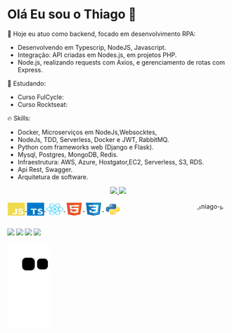 # Olá Eu sou o Thiago 👋

🔭 Hoje eu atuo como backend, focado em desenvolvimento RPA:
* Desenvolvendo em Typescrip, NodeJS, Javascript.
* Integração: API criadas em Nodes.js, em projetos PHP.
* Node.js, realizando requests com Axios, e gerenciamento de rotas com Express.

 🌱 Estudando: 
 
- Curso FulCycle: 
- Curso Rocktseat:

🔥 Skills: 

* Docker, Microserviços em NodeJs,Websocktes,
* NodeJs, TDD, Serverless, Docker e JWT, RabbitMQ.
* Python com frameworks web (Django e Flask).
* Mysql, Postgres, MongoDB, Redis. 
* Infraestrutura: AWS, Azure, Hostgator,EC2, Serverless, S3, RDS.
* Api Rest, Swagger.
* Arquitetura de software.  
 
<div align="center">
  <a href="https://github.com/thiagocarvalhorodrigues">
  <img height="180em" src="https://github-readme-stats.vercel.app/api?username=thiagocarvalhorodrigues&show_icons=true&theme=dark&include_all_commits=true&count_private=true"/>
  <img height="180em" src="https://github-readme-stats.vercel.app/api/top-langs/?username=thiagocarvalhorodrigues&layout=compact&langs_count=7&theme=dark"/>
</div>
  
  </div>
<div style="display: inline_block"><br>
  <img align="center" alt="thiago-Js" height="30" width="40" src="https://raw.githubusercontent.com/devicons/devicon/master/icons/javascript/javascript-plain.svg">
  <img align="center" alt="thiago-Ts" height="30" width="40" src="https://raw.githubusercontent.com/devicons/devicon/master/icons/typescript/typescript-plain.svg">
  <img align="center" alt="thiago-React" height="30" width="40" src="https://raw.githubusercontent.com/devicons/devicon/master/icons/react/react-original.svg">
  <img align="center" alt="thiago-HTML" height="30" width="40" src="https://raw.githubusercontent.com/devicons/devicon/master/icons/html5/html5-original.svg">
  <img align="center" alt="thiago-CSS" height="30" width="40" src="https://raw.githubusercontent.com/devicons/devicon/master/icons/css3/css3-original.svg">
  <img align="center" alt="thiago-Python" height="30" width="40" src="https://raw.githubusercontent.com/devicons/devicon/master/icons/python/python-original.svg">
  
  <img align="right" alt="thiago-pic" height="150" style="border-radius:50px;" src="https://i.picasion.com/pic92/ace44f2ce6f25af98cc7cfa15abafb8d.gif">
</div>

##


 
<div> 

  <a href="https://instagram.com/tcrthiagoo" target="_blank"><img src="https://img.shields.io/badge/-Instagram-%23E4405F?style=for-the-badge&logo=instagram&logoColor=white" target="_blank"></a>
 <a href="https://discord.com/channels/968998927535861820/968998927535861823" target="_blank"><img src="https://img.shields.io/badge/Discord-7289DA?style=for-the-badge&logo=discord&logoColor=white" target="_blank"></a> 
  <a href = "mailto:tcr.thiago@gmail.com"><img src="https://img.shields.io/badge/-Gmail-%23333?style=for-the-badge&logo=gmail&logoColor=white" target="_blank"></a>
  <a href="https://www.linkedin.com/in/thiago-rodrigues-a431891a1" target="_blank"><img src="https://img.shields.io/badge/-LinkedIn-%230077B5?style=for-the-badge&logo=linkedin&logoColor=white" target="_blank"></a> 
 
<!--   ![Snake animation](https://github.com/thiagocarvalhorodrigues/thiagocarvalhorodrigues/blob/output/github-contribution-grid-snake.svg) -->
 
![Snake animation](https://github.com/rafaballerini/rafaballerini/blob/output/github-contribution-grid-snake.svg) 
